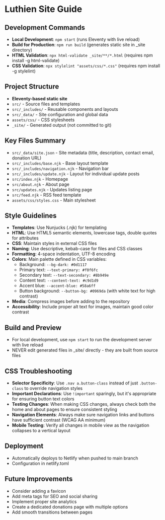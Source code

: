 # Luthien Site Guide

## Development Commands
- **Local Development**: `npm start` (runs Eleventy with live reload)
- **Build for Production**: `npm run build` (generates static site in _site directory)
- **HTML Validation**: `npx html-validate _site/**/*.html` (requires npm install -g html-validate)
- **CSS Validation**: `npx stylelint "assets/css/*.css"` (requires npm install -g stylelint)

## Project Structure
- **Eleventy-based static site**
- `src/` - Source files and templates
- `src/_includes/` - Reusable components and layouts
- `src/_data/` - Site configuration and global data
- `assets/css/` - CSS stylesheets
- `_site/` - Generated output (not committed to git)

## Key Files Summary
- `src/_data/site.json` - Site metadata (title, description, contact email, donation URL)
- `src/_includes/base.njk` - Base layout template
- `src/_includes/navigation.njk` - Navigation bar
- `src/_includes/update.njk` - Layout for individual update posts
- `src/index.njk` - Homepage
- `src/about.njk` - About page
- `src/updates.njk` - Updates listing page
- `src/feed.njk` - RSS feed template
- `assets/css/styles.css` - Main stylesheet

## Style Guidelines
- **Templates**: Use Nunjucks (.njk) for templating
- **HTML**: Use HTML5 semantic elements, lowercase tags, double quotes for attributes
- **CSS**: Maintain styles in external CSS files
- **Naming**: Use descriptive, kebab-case for files and CSS classes
- **Formatting**: 4-space indentation, UTF-8 encoding
- **Colors**: Main palette defined in CSS variables:
  - Background: `--bg-dark: #0d1117`
  - Primary text: `--text-primary: #f0f6fc`
  - Secondary text: `--text-secondary: #8b949e`
  - Content text: `--content-text: #c9d1d9`
  - Accent blue: `--accent-blue: #58a6ff`
  - Button background: `--button-bg: #0969da` (with white text for high contrast)
- **Media**: Compress images before adding to the repository
- **Accessibility**: Include proper alt text for images, maintain good color contrast

## Build and Preview
- For local development, use `npm start` to run the development server with live reload
- NEVER edit generated files in _site/ directly - they are built from source files

## CSS Troubleshooting
- **Selector Specificity**: Use `.nav a.button-class` instead of just `.button-class` to override navigation styles
- **Important Declarations**: Use `!important` sparingly, but it's appropriate for ensuring button text colors
- **Testing Changes**: When making CSS changes, always check both the home and about pages to ensure consistent styling
- **Navigation Elements**: Always make sure navigation links and buttons have sufficient contrast (WCAG AA minimum)
- **Mobile Testing**: Verify all changes in mobile view as the navigation collapses to a vertical layout

## Deployment
- Automatically deploys to Netlify when pushed to main branch
- Configuration in netlify.toml

## Future Improvements
- Consider adding a favicon
- Add meta tags for SEO and social sharing
- Implement proper site analytics
- Create a dedicated donations page with multiple options
- Add smooth transitions between pages